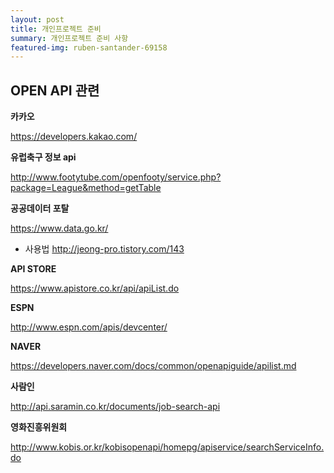 ```yaml
---
layout: post
title: 개인프로젝트 준비
summary: 개인프로젝트 준비 사항
featured-img: ruben-santander-69158
---
```


## OPEN API 관련

**카카오**

https://developers.kakao.com/

**유럽축구 정보 api**

http://www.footytube.com/openfooty/service.php?package=League&method=getTable

**공공데이터 포탈**

https://www.data.go.kr/
- 사용법 http://jeong-pro.tistory.com/143

**API STORE**

https://www.apistore.co.kr/api/apiList.do

**ESPN**

http://www.espn.com/apis/devcenter/

**NAVER**

https://developers.naver.com/docs/common/openapiguide/apilist.md

**사람인**

http://api.saramin.co.kr/documents/job-search-api

**영화진흥위원회**

http://www.kobis.or.kr/kobisopenapi/homepg/apiservice/searchServiceInfo.do